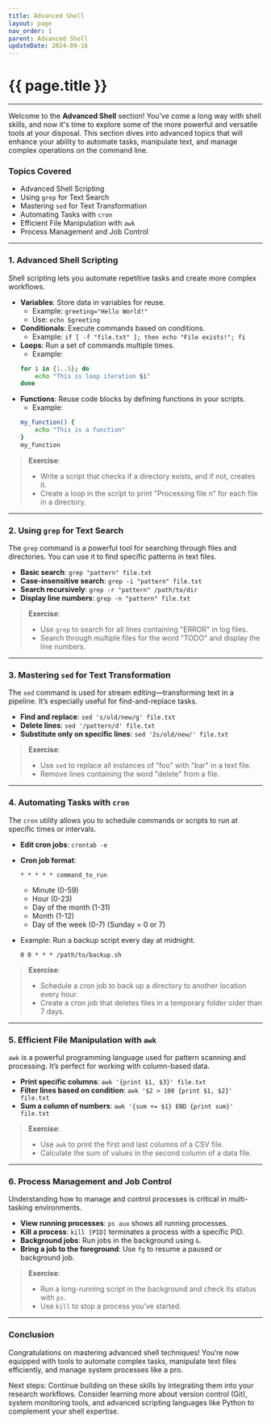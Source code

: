 ```yaml
---
title: Advanced Shell
layout: page
nav_order: 1
parent: Advanced Shell
updateDate: 2024-09-16
---
```


# {{ page.title }}
---

Welcome to the **Advanced Shell** section! You’ve come a long way with shell skills, and now it's time to explore some of the more powerful and versatile tools at your disposal. This section dives into advanced topics that will enhance your ability to automate tasks, manipulate text, and manage complex operations on the command line.

### Topics Covered

- Advanced Shell Scripting
- Using `grep` for Text Search
- Mastering `sed` for Text Transformation
- Automating Tasks with `cron`
- Efficient File Manipulation with `awk`
- Process Management and Job Control

---

### 1. Advanced Shell Scripting

Shell scripting lets you automate repetitive tasks and create more complex workflows.

- **Variables**: Store data in variables for reuse.
    - Example: `greeting="Hello World!"`
    - Use: `echo $greeting`
- **Conditionals**: Execute commands based on conditions.
    - Example: `if [ -f "file.txt" ]; then echo "File exists!"; fi`
- **Loops**: Run a set of commands multiple times.
    - Example: 
    ```bash
    for i in {1..5}; do
        echo "This is loop iteration $i"
    done
    ```
- **Functions**: Reuse code blocks by defining functions in your scripts.
    - Example:
    ```bash
    my_function() {
        echo "This is a function"
    }
    my_function
    ```

> **Exercise**: 
> 
> - Write a script that checks if a directory exists, and if not, creates it.
> - Create a loop in the script to print "Processing file n" for each file in a directory.

---

### 2. Using `grep` for Text Search

The `grep` command is a powerful tool for searching through files and directories. You can use it to find specific patterns in text files.

- **Basic search**: `grep "pattern" file.txt`
- **Case-insensitive search**: `grep -i "pattern" file.txt`
- **Search recursively**: `grep -r "pattern" /path/to/dir`
- **Display line numbers**: `grep -n "pattern" file.txt`

> **Exercise**: 
> 
> - Use `grep` to search for all lines containing "ERROR" in log files.
> - Search through multiple files for the word "TODO" and display the line numbers.

---

### 3. Mastering `sed` for Text Transformation

The `sed` command is used for stream editing—transforming text in a pipeline. It’s especially useful for find-and-replace tasks.

- **Find and replace**: `sed 's/old/new/g' file.txt`
- **Delete lines**: `sed '/pattern/d' file.txt`
- **Substitute only on specific lines**: `sed '2s/old/new/' file.txt`

> **Exercise**: 
> 
> - Use `sed` to replace all instances of "foo" with "bar" in a text file.
> - Remove lines containing the word "delete" from a file.

---

### 4. Automating Tasks with `cron`

The `cron` utility allows you to schedule commands or scripts to run at specific times or intervals.

- **Edit cron jobs**: `crontab -e`
- **Cron job format**:
    ```
    * * * * * command_to_run
    ```
    - Minute (0-59)
    - Hour (0-23)
    - Day of the month (1-31)
    - Month (1-12)
    - Day of the week (0-7) (Sunday = 0 or 7)

- Example: Run a backup script every day at midnight.
    ```
    0 0 * * * /path/to/backup.sh
    ```

> **Exercise**: 
> 
> - Schedule a cron job to back up a directory to another location every hour.
> - Create a cron job that deletes files in a temporary folder older than 7 days.

---

### 5. Efficient File Manipulation with `awk`

`awk` is a powerful programming language used for pattern scanning and processing. It’s perfect for working with column-based data.

- **Print specific columns**: `awk '{print $1, $3}' file.txt`
- **Filter lines based on condition**: `awk '$2 > 100 {print $1, $2}' file.txt`
- **Sum a column of numbers**: `awk '{sum += $1} END {print sum}' file.txt`

> **Exercise**: 
> 
> - Use `awk` to print the first and last columns of a CSV file.
> - Calculate the sum of values in the second column of a data file.

---

### 6. Process Management and Job Control

Understanding how to manage and control processes is critical in multi-tasking environments.

- **View running processes**: `ps aux` shows all running processes.
- **Kill a process**: `kill [PID]` terminates a process with a specific PID.
- **Background jobs**: Run jobs in the background using `&`.
- **Bring a job to the foreground**: Use `fg` to resume a paused or background job.

> **Exercise**: 
> 
> - Run a long-running script in the background and check its status with `ps`.
> - Use `kill` to stop a process you’ve started.

---

### Conclusion

Congratulations on mastering advanced shell techniques! You’re now equipped with tools to automate complex tasks, manipulate text files efficiently, and manage system processes like a pro.

Next steps: Continue building on these skills by integrating them into your research workflows. Consider learning more about version control (Git), system monitoring tools, and advanced scripting languages like Python to complement your shell expertise.

